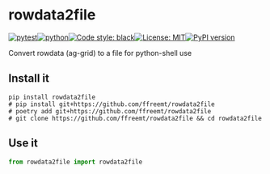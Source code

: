 # rowdata2file
[![pytest](https://github.com/ffreemt/rowdata2file/actions/workflows/routine-tests.yml/badge.svg)](https://github.com/ffreemt/rowdata2file/actions)[![python](https://img.shields.io/static/v1?label=python+&message=3.8%2B&color=blue)](https://www.python.org/downloads/)[![Code style: black](https://img.shields.io/badge/code%20style-black-000000.svg)](https://github.com/psf/black)[![License: MIT](https://img.shields.io/badge/License-MIT-yellow.svg)](https://opensource.org/licenses/MIT)[![PyPI version](https://badge.fury.io/py/rowdata2file.svg)](https://badge.fury.io/py/rowdata2file)

Convert rowdata (ag-grid) to a file for python-shell use

## Install it

```shell
pip install rowdata2file
# pip install git+https://github.com/ffreemt/rowdata2file
# poetry add git+https://github.com/ffreemt/rowdata2file
# git clone https://github.com/ffreemt/rowdata2file && cd rowdata2file
```

## Use it
```python
from rowdata2file import rowdata2file

```
